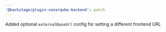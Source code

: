 ```yaml
---
'@backstage/plugin-sonarqube-backend': patch
---
```


Added optional `externalBaseUrl` config for setting a different frontend URL
